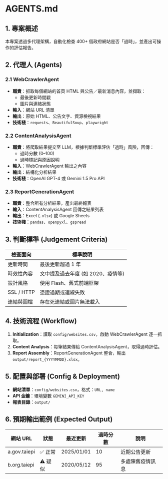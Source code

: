# AGENTS.md

## 1. 專案概述

本專案透過多代理架構，自動化檢查 400+ 個政府網站是否「過時」，並產出可操作的評估報告。

## 2. 代理人 (Agents)

### 2.1 WebCrawlerAgent

- **職責**：抓取每個網站的首頁 HTML 與公告／最新消息內容，並擷取：
  - 最後更新時間戳
  - 圖片與連結狀態
- **輸入**：網站 URL 清單
- **輸出**：原始 HTML、公告文字、資源檢視結果
- **技術棧**：`requests`、`BeautifulSoup`、`playwright`

### 2.2 ContentAnalysisAgent

- **職責**：將爬取結果提交至 LLM，根據判斷標準評估「過時」風險，回傳：
  - 過時分數 (0–100)
  - 過時標記與原因說明
- **輸入**：WebCrawlerAgent 輸出之內容
- **輸出**：結構化分析結果
- **技術棧**：OpenAI GPT-4 或 Gemini 1.5 Pro API

### 2.3 ReportGenerationAgent

- **職責**：整合所有分析結果，產出最終報表
- **輸入**：ContentAnalysisAgent 回傳之結果列表
- **輸出**：Excel (`.xlsx`) 或 Google Sheets
- **技術棧**：`pandas`、`openpyxl`、`gspread`

## 3. 判斷標準 (Judgement Criteria)

| 檢查面向       | 標準說明                  |
| ---------- | --------------------- |
| 更新時間       | 最後更新超過 1 年            |
| 時效性內容      | 文中提及過去年度 (如 2020、疫情等) |
| 設計風格       | 使用 Flash、舊式前端框架       |
| SSL / HTTP | 憑證過期或連線失敗             |
| 連結與圖檔      | 存在死連結或圖片無法載入          |

## 4. 技術流程 (Workflow)

1. **Initialization**：讀取 `config/websites.csv`，啟動 WebCrawlerAgent 逐一抓取。
2. **Content Analysis**：每筆結果傳給 ContentAnalysisAgent，取得過時評估。
3. **Report Assembly**：ReportGenerationAgent 整合，輸出 `output/report_{YYYYMMDD}.xlsx`。

## 5. 配置與部署 (Config & Deployment)

- **網站清單**：`config/websites.csv`，格式：`URL, name`
- **API 金鑰**：環境變數  `GEMINI_API_KEY`
- **報表目錄**：`output/`

## 6. 預期輸出範例 (Expected Output)

| 網站 URL       | 狀態    | 最近更新       | 過時分數 | 說明       |
| ------------ | ----- | ---------- | ---- | -------- |
| a.gov.taiepi | ✅ 正常  | 2025/01/01 | 10   | 近期公告更新   |
| b.org.taiepi | ⚠️ 疑似 | 2020/05/12 | 95   | 多處陳舊疫情訊息 |
